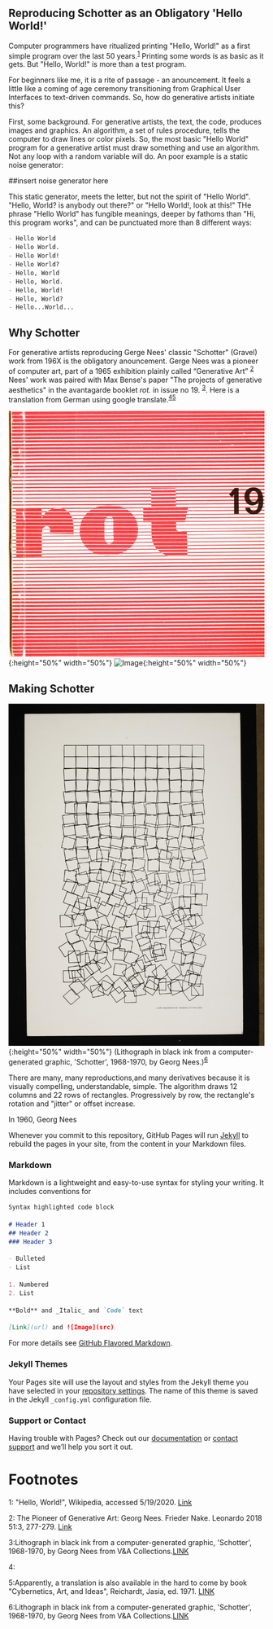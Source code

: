 ## Reproducing Schotter as an Obligatory 'Hello World!'

Computer programmers have ritualized printing "Hello, World!" as a first simple program over the last 50 years.<sup>[1](#myfootnote1)</sup> Printing some words is as basic as it gets. But "Hello, World!" is more than a test program.

For beginners like me, it is a rite of passage - an anouncement. It feels a little like a coming of age ceremony transitioning from Graphical User Interfaces to text-driven commands. So, how do generative artists initiate this?

First, some background. For generative artists, the text, the code, produces images and graphics. An algorithm, a set of rules procedure, tells the computer to draw lines or color pixels. So, the most basic "Hello World" program for a generative artist must draw something and use an algorithm. Not any loop with a random variable will do. An poor example is a static noise generator:



##insert noise generator here


This static generator, meets the letter, but not the spirit of "Hello World". "Hello, World? is anybody out there?" or "Hello World!, look at this!" THe phrase "Hello World" has fungible meanings, deeper by fathoms than "Hi, this program works", and can be punctuated more than 8 different ways:
```markdown
- Hello World
- Hello World.
- Hello World!
- Hello World?
- Hello, World
- Hello, World.
- Hello, World!
- Hello, World?
- Hello...World...
```
## Why Schotter
For generative artists reproducing Gerge Nees' classic "Schotter" (Gravel) work from 196X is the obligatory anouncement. Gerge Nees was a pioneer of computer art, part of a 1965 exhibition plainly called “Generative Art” <sup>[2](#myfootnote2)</sup> Nees' work was paired with Max Bense's paper "The projects of generative aesthetics" in the avantagarde booklet *rot.* in issue no 19. <sup>[3](#myfootnote3)</sup>. Here is a translation from German using google translate.<sup>[4](#myfootnote4)</sup><sup>[5](#myfootnote5)</sup>

![Image](https://github.com/frameRateZero/Blog/blob/media/rot19Cover.jpg?raw=true){:height="50%" width="50%"}
![Image](https://github.com/frameRateZero/Blog/blob/media/rot19Nees.jpg?raw=true){:height="50%" width="50%"}

## Making Schotter

![Image](https://github.com/frameRateZero/Blog/blob/media/2009CE0997_2500.jpg?raw=true){:height="50%" width="50%"}
(Lithograph in black ink from a computer-generated graphic, 'Schotter', 1968-1970, by Georg Nees.)<sup>[6](#myfootnote6)</sup>


There are many, many reproductions,and many derivatives because it is visually compelling, understandable, simple. The algorithm draws 12 columns and 22 rows of rectangles. Progressively by row, the rectangle's rotation and "jitter" or offset increase. 



In 1960, Georg Nees 

Whenever you commit to this repository, GitHub Pages will run [Jekyll](https://jekyllrb.com/) to rebuild the pages in your site, from the content in your Markdown files.

### Markdown

Markdown is a lightweight and easy-to-use syntax for styling your writing. It includes conventions for

```markdown
Syntax highlighted code block

# Header 1
## Header 2
### Header 3

- Bulleted
- List

1. Numbered
2. List

**Bold** and _Italic_ and `Code` text

[Link](url) and ![Image](src)
```

For more details see [GitHub Flavored Markdown](https://guides.github.com/features/mastering-markdown/).

### Jekyll Themes

Your Pages site will use the layout and styles from the Jekyll theme you have selected in your [repository settings](https://github.com/frameRateZero/Schotter/settings). The name of this theme is saved in the Jekyll `_config.yml` configuration file.

### Support or Contact

Having trouble with Pages? Check out our [documentation](https://help.github.com/categories/github-pages-basics/) or [contact support](https://github.com/contact) and we’ll help you sort it out.

# Footnotes
<a name="myfootnote1">1</a>: "Hello, World!", Wikipedia, accessed 5/19/2020. [Link](https://en.wikipedia.org/wiki/%22Hello,_World!%22_program)

<a name="myfootnote2">2</a>: The Pioneer of Generative Art: Georg Nees. Frieder Nake. Leonardo 2018 51:3, 277-279.
[Link](https://www.mitpressjournals.org/doi/abs/10.1162/leon_a_01325?mobileUi=0&)

<a name="myfootnote3">3</a>:Lithograph in black ink from a computer-generated graphic, 'Schotter', 1968-1970, by Georg Nees from V&A Collections.[LINK](https://collections.vam.ac.uk/item/O221321/schotter-print-nees-georg/)

<a name="myfootnote4">4</a>:

<a name="myfootnote5">5</a>:Apparently, a translation is also available in the hard to come by book "Cybernetics, Art, and Ideas", Reichardt, Jasia, ed. 1971. [LINK](http://dada.compart-bremen.de/item/publication/339)

<a name="myfootnote6">6</a>:Lithograph in black ink from a computer-generated graphic, 'Schotter', 1968-1970, by Georg Nees from V&A Collections.[LINK](https://collections.vam.ac.uk/item/O221321/schotter-print-nees-georg/)

